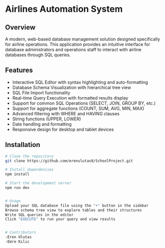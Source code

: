 # Airlines Automation System

## Overview
A modern, web-based database management solution designed specifically for airline operations. This application provides an intuitive interface for database administrators and operations staff to interact with airline databases through SQL queries.

## Features
- Interactive SQL Editor with syntax highlighting and auto-formatting  
- Database Schema Visualization with hierarchical tree view  
- SQL File Import functionality  
- Real-time Query Execution with formatted results display  
- Support for common SQL Operations (SELECT, JOIN, GROUP BY, etc.)  
- Support for aggregate functions (COUNT, SUM, AVG, MIN, MAX)  
- Advanced filtering with WHERE and HAVING clauses  
- String functions (UPPER, LOWER)  
- Date handling and formatting  
- Responsive design for desktop and tablet devices  

## Installation

```bash
# Clone the repository
git clone https://github.com/erenulutas0/SchoolProject.git

# Install dependencies
npm install

# Start the development server
npm run dev


# Usage
Upload your SQL database file using the "+" button in the sidebar
Browse schema tree view to explore tables and their structures
Write SQL queries in the editor
Click "EXECUTE" to run your query and view results


# Contributors
-Eren Ulutas  
-Emre Kılıc  